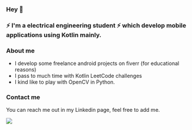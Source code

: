 ### Hey 👋

### ⚡ I'm a electrical engineering student ⚡ which develop mobile applications using Kotlin mainly.


### About me

- I develop some freelance android projects on fiverr (for educational reasons)
- I pass to much time with Kotlin LeetCode challenges
- I kind like to play with OpenCV in Python.


### Contact me

You can reach me out in my Linkedin page, feel free to add me.


<div> 

  <a href="https://www.linkedin.com/in/bernardo-santiago-de-souza/" target="_blank"><img src="https://img.shields.io/badge/-LinkedIn-%230077B5?style=for-the-badge&logo=linkedin&logoColor=white" target="_blank"></a> 
  
</div>
